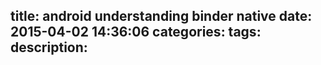 title: android understanding binder native
date: 2015-04-02 14:36:06
categories:
tags:
description:
---
